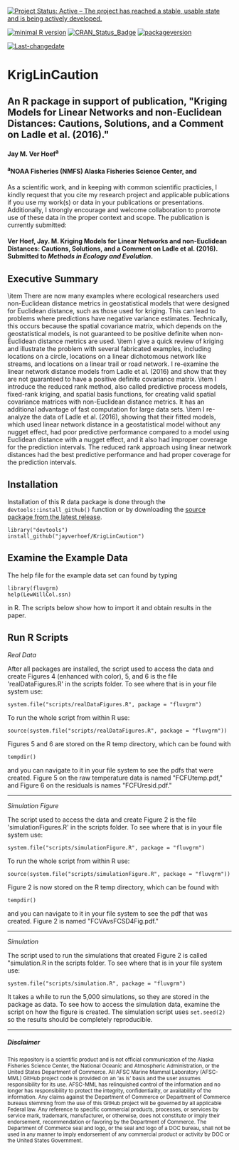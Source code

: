 
[![Project Status: Active – The project has reached a stable, usable state and is being actively developed.](http://www.repostatus.org/badges/latest/active.svg)](http://www.repostatus.org/#active)

[![minimal R version](https://img.shields.io/badge/R%3E%3D-3.1.1-6666ff.svg)](https://cran.r-project.org/) [![CRAN\_Status\_Badge](http://www.r-pkg.org/badges/version/kotzeb0912)](https://cran.r-project.org/package=kotzeb0912) [![packageversion](https://img.shields.io/badge/Package%20version-1.0-orange.svg?style=flat-square)](commits/master)

[![Last-changedate](https://img.shields.io/badge/last%20change-2017--05--09-yellowgreen.svg)](/commits/master)

# KrigLinCaution
## An R package in support of publication, "Kriging Models for Linear Networks and non-Euclidean Distances: Cautions, Solutions, and a Comment on Ladle et al. (2016)." 

#### Jay M. Ver Hoef<sup>a</sup>

#### <sup>a</sup>NOAA Fisheries (NMFS) Alaska Fisheries Science Center, and 

As a scientific work, and in keeping with common scientific practicies, I kindly request that you cite my research project and applicable publications if you use my work(s) or data in your publications or presentations. Additionally, I strongly encourage and welcome collaboration to promote use of these data in the proper context and scope.  The publication is currently submitted:

#### Ver Hoef, Jay. M. Kriging Models for Linear Networks and non-Euclidean Distances: Cautions, Solutions, and a Comment on Ladle et al. (2016). Submitted to *Methods in Ecology and Evolution*.


Executive Summary
-----------------

 \item There are now many examples where ecological researchers used non-Euclidean distance metrics in geostatistical models that were designed for Euclidean distance, such as those used for kriging.  This can lead to problems where predictions have negative variance estimates.  Technically, this occurs because the spatial covariance matrix, which depends on the geostatistical models, is not guaranteed to be positive definite when non-Euclidean distance metrics are used.
  \item I give a quick review of kriging and illustrate the problem with several fabricated examples, including locations on a circle, locations on a linear dichotomous network like streams, and locations on a linear trail or road network. I re-examine the linear network distance models from Ladle et al. (2016) and show that they are not guaranteed to have a positive definite covariance matrix.
  \item  I introduce the reduced rank method, also called predictive process models, fixed-rank kriging, and spatial basis functions, for creating valid spatial covariance matrices with non-Euclidean distance metrics.  It has an additional advantage of fast computation for large data sets.
  \item I re-analyze the data of Ladle et al. (2016), showing that their fitted models, which used linear network distance in a geostatistical model without any nugget effect, had poor predictive performance compared to a model using Euclidean distance with a nugget effect, and it also had improper coverage for the prediction intervals. The reduced rank approach using linear network distances had the best predictive performance and had proper coverage for the prediction intervals.

Installation
------------

Installation of this R data package is done through the `devtools::install_github()` function or by downloading the [source package from the latest release](https://github.com/jayverhoef/KrigLinCaution).

```
library("devtools")
install_github("jayverhoef/KrigLinCaution")
```

Examine the Example Data
------------------------

The help file for the example data set can found by typing

```
library(fluvgrm)
help(LewWillCol.ssn)
```
in R.  The scripts below show how to import it and obtain results in the paper.

Run R Scripts
-------------

*Real Data*

After all packages are installed, the script used to access the data and create Figures 4 (enhanced with color), 5, and 6 is the file 'realDataFigures.R' in the scripts folder.  To see where that is in your file system use:

```
system.file("scripts/realDataFigures.R", package = "fluvgrm")
```

To run the whole script from within R use:

```
source(system.file("scripts/realDataFigures.R", package = "fluvgrm"))
```

Figures 5 and 6 are stored on the R temp directory, which can be found with

```
tempdir()
```

and you can navigate to it in your file system to see the pdfs that were created.  Figure 5 on the raw temperature data is named "FCFUtemp.pdf," and Figure 6 on the residuals is names "FCFUresid.pdf."

-------------
*Simulation Figure*

The script used to access the data and create Figure 2 is the file 'simulationFigures.R' in the scripts folder.  To see where that is in your file system use:

```
system.file("scripts/simulationFigure.R", package = "fluvgrm")
```

To run the whole script from within R use:

```
source(system.file("scripts/simulationFigure.R", package = "fluvgrm"))
```

Figure 2 is now stored on the R temp directory, which can be found with

```
tempdir()
```

and you can navigate to it in your file system to see the pdf that was created. Figure 2 is named "FCVAvsFCSD4Fig.pdf."

-------------
*Simulation*

The script used to run the simulations that created Figure 2 is called "simulation.R in the scripts folder.  To see where that is in your file system use:

```
system.file("scripts/simulation.R", package = "fluvgrm")
```
It takes a while to run the 5,000 simulations, so they are stored in the package as data.  To see how to access the simulation data, examine the script on how the figure is created.  The simulation script uses `set.seed(2)` so the results should be completely reproducible.

-------------
##### Disclaimer

<sub>This repository is a scientific product and is not official communication of the Alaska Fisheries Science Center, the National Oceanic and Atmospheric Administration, or the United States Department of Commerce. All AFSC Marine Mammal Laboratory (AFSC-MML) GitHub project code is provided on an ‘as is’ basis and the user assumes responsibility for its use. AFSC-MML has relinquished control of the information and no longer has responsibility to protect the integrity, confidentiality, or availability of the information. Any claims against the Department of Commerce or Department of Commerce bureaus stemming from the use of this GitHub project will be governed by all applicable Federal law. Any reference to specific commercial products, processes, or services by service mark, trademark, manufacturer, or otherwise, does not constitute or imply their endorsement, recommendation or favoring by the Department of Commerce. The Department of Commerce seal and logo, or the seal and logo of a DOC bureau, shall not be used in any manner to imply endorsement of any commercial product or activity by DOC or the United States Government.</sub>
